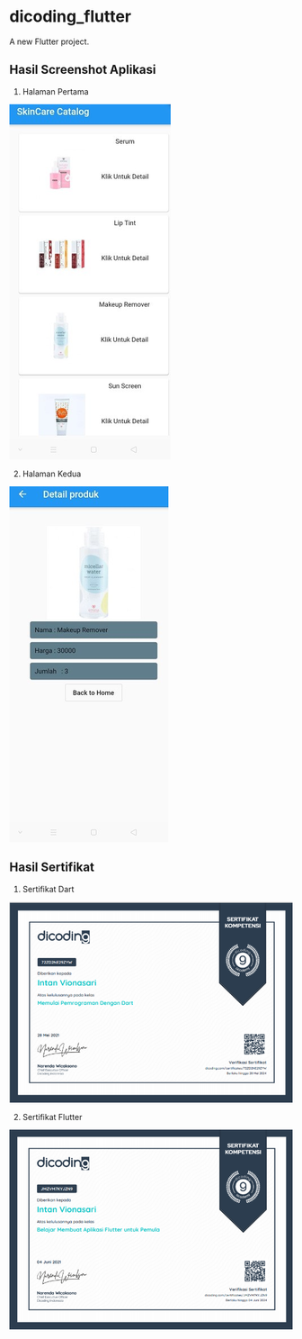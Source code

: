 # dicoding_flutter

A new Flutter project.

## Hasil Screenshot Aplikasi

1. Halaman Pertama

![](image/1.jpg)

2. Halaman Kedua

![](image/2.jpg)

## Hasil Sertifikat

1. Sertifikat Dart

![](image/sertif_dart.PNG)


2. Sertifikat Flutter

![](image/sertif_flutter.PNG)
